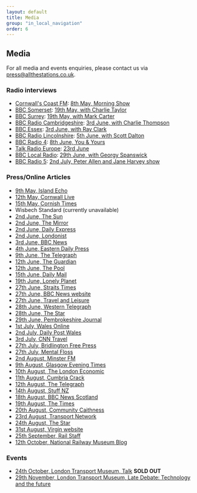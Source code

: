 ```yaml
---
layout: default
title: Media
group: "in_local_navigation"
order: 6
---
```


## Media

For all media and events enquiries, please contact us via <a href="mailto:press@allthestations.co.uk">press@allthestations.co.uk</a>.

### Radio interviews

- <a href="http://www.coastfm.co.uk/" target="_blank">Cornwall&#39;s Coast FM</a>: <a href="/static/audio/CoastFM-2017-05-08.mp3">8th May, Morning Show</a>
- <a href="http://www.bbc.co.uk/bbcsomerset" target="_blank">BBC Somerset</a>: <a href="/static/audio/BBCSomerset-2017-05-19.mp3">19th May, with Charlie Taylor</a>
- <a href="http://www.bbc.co.uk/bbcsurrey" target="_blank">BBC Surrey</a>: <a href="/static/audio/BBCSurrey-2017-05-19.mp3">19th May, with Mark Carter</a>
- <a href="http://www.bbc.co.uk/radiocambridgeshire" target="_blank">BBC Radio Cambridgeshire</a>: <a href="/static/audio/BBCCambridgeshire-2017-06-03.mp3">3rd June, with Charlie Thompson</a>
- <a href="http://www.bbc.co.uk/bbcessex" target="_blank">BBC Essex</a>: <a href="/static/audio/BBCEssex-2017-06-03.mp3">3rd June, with Ray Clark</a>
- <a href="http://www.bbc.co.uk/radiolincolnshire" target="_blank">BBC Radio Lincolnshire</a>: <a href="/static/audio/BBCLincolnshire-2017-06-05.mp3">5th June, with Scott Dalton</a>
- <a href="http://www.bbc.co.uk/radio4" target="_blank">BBC Radio 4</a>: <a href="/static/audio/BBCRadio4-2017-06-08.mp3">8th June, You &amp; Yours</a>
- <a href="http://www.talkradioeurope.com" target="_blank">Talk Radio Europe</a>: <a href="/static/audio/TalkRadioEuropeSpain-2017-06-23.mp3">23rd June</a>
- <a href="http://www.bbc.co.uk/programmes/p02ll9nt" target="_blank">BBC Local Radio</a>: <a href="/static/audio/BBCGeorgyTonight-2017-06-29.mp3">29th June, with Georgy Spanswick</a>
- <a href="http://www.bbc.co.uk/radio5" target="_blank">BBC Radio 5</a>: <a href="/static/audio/BBCRadio5-2017-07-02.mp3">2nd July, Peter Allen and Jane Harvey show</a>

### Press/Online Articles

- <a href="http://www.islandecho.co.uk/news/stations-project-document-islands-railway" target="_blank">9th May, Island Echo</a>
- <a href="http://www.cornwalllive.com/all-the-stations-project-will-visit-every-railway-in-britain-they-ve-started-in-cornwall/story-30326799-detail/story.html" target="_blank">12th May, Cornwall Live</a>
- <a href="http://www.cornish-times.co.uk/article.cfm?id=110074&headline=Rail%20marathon%20calls%20in%20SE%20Cornwall&sectionIs=news&searchyear=2017" target="_blank">15th May, Cornish Times</a>
- Wisbech Standard (currently unavailable)
- <a href="https://www.thesun.co.uk/travel/3706959/two-trainspotters-are-on-a-record-breaking-mission-to-visit-all-2563-railway-stations-in-britain-this-summer/" target="_blank">2nd June, The Sun</a>
- <a href="http://www.mirror.co.uk/news/uk-news/train-mad-couple-quest-first-10548921" target="_blank">2nd June, The Mirror</a>
- <a href="http://www.express.co.uk/news/uk/812387/Couple-train-journey-visit-EVERY-railway-station-Britain" target="_blank">2nd June, Daily Express</a>
- <a href="http://londonist.com/london/videos/video-all-the-stations" target="_blank">2nd June, Londonist</a>
- <a href="http://www.bbc.co.uk/news/uk-england-cambridgeshire-40124036" target="_blank">3rd June, BBC News</a>
- <a href="http://www.edp24.co.uk/news/next-stop-king-s-lynn-for-couple-visiting-all-of-britain-s-2-563-railway-stations-1-5046916" target="_blank">4th June, Eastern Daily Press</a>
- <a href="http://www.telegraph.co.uk/travel/destinations/europe/united-kingdom/articles/things-we-learned-trying-to-visit-every-train-station-in-britain/">9th June, The Telegraph</a>
- <a href="https://www.theguardian.com/uk-news/shortcuts/2017/jun/12/meet-couple-visiting-every-railway-station-britain">12th June, The Guardian</a>
- <a href="https://www.the-pool.com/news-views/latest-news/2017/24/a-couple-are-trying-to-visit-every-train-station-in-great-britain">12th June, The Pool</a>
- <a href="http://www.dailymail.co.uk/news/article-4605560/Eccentric-couple-visit-country-s-2-563-stations.html">15th June, Daily Mail</a>
- <a href="http://www.lonelyplanet.com/news/2017/06/19/national-rail-great-britain-all-the-stations">19th June, Lonely Planet</a>
- <a href="http://www.straitstimes.com/world/europe/couple-plan-to-visit-all-2563-train-stations-in-britain-in-14-weeks">27th June, Straits Times</a>
- <a href="http://www.bbc.co.uk/news/av/uk-40418506/couple-visiting-all-british-railway-stations">27th June, BBC News website</a>
- <a href="http://www.travelandleisure.com/trip-ideas/bus-train/couple-visiting-every-train-station-in-britain">27th June, Travel and Leisure</a>
- <a href="http://www.westerntelegraph.co.uk/news/15377738.Journey_taking_in_all_UK_train_stations_pulls_into_Haverfordwest/?ref=arc">28th June, Western Telegraph</a>
- <a href="http://www.thestar.co.uk/news/train-mad-couple-set-to-hit-south-yorkshire-in-record-breaking-attempt-to-visit-all-2-563-railway-stations-in-britain-this-summer-1-8619393">28th June, The Star</a>
- <a href="http://www.pembrokeshire-herald.com/36233/london-couple-reach-halfway-point-at-haverfordwest/">29th June, Pembrokeshire Journal</a>
- <a href="http://www.walesonline.co.uk/news/wales-news/train-superfans-who-visiting-every-13265672">1st July, Wales Online</a>
- <a href="http://www.dailypost.co.uk/news/north-wales-news/train-enthusiasts-reach-north-wales-13270331">2nd July, Daily Post Wales</a>
- <a href="http://edition.cnn.com/travel/article/britain-train-stations-couple-visits/index.html">3rd July, CNN Travel</a>
- <a href="http://www.bridlingtonfreepress.co.uk/news/transport/one-of-the-most-lovely-stations-in-uk-1-8672024">27th July, Bridlington Free Press</a>
- <a href="http://mentalfloss.com/article/503096/uk-pair-will-visit-all-2563-rail-stations-britain-summer">27th July, Mental Floss</a>
- <a href="https://www.minsterfm.com/news/local/2345393/couple-visiting-every-station-in-uk-arrive-at-thirsk/">2nd August, Minster FM</a>
- <a href="http://www.eveningtimes.co.uk/news/15460253.Glasgow_date_for_travellers_on_mission_to_visit_every_rail_station_in_Britain/">9th August, Glasgow Evening Times</a>
- <a href="https://www.thelondoneconomic.com/must-reads/couple-mission-visit-every-train-station-uk-arrive-scotland-final-leg-trip/10/08/">10th August, The London Economic</a>
- <a href="http://www.cumbriacrack.com/2017/08/11/virgin-trains-welcomes-stations-couple-carlisle/">11th August, Cumbria Crack</a>
- <a href="http://www.telegraph.co.uk/women/life/meet-geoff-vicki-gorpcore-couple-visiting-every-train-station/">12th August, The Telegraph</a>
- <a href="https://www.stuff.co.nz/travel/news/95750187/couple-visit-over-2000-of-englands-train-stations-in-15-weeks">14th August, Stuff NZ</a>
- <a href="http://www.bbc.co.uk/news/uk-scotland-highlands-islands-40952111">18th August, BBC News Scotland</a>
- <a href="https://www.thetimes.co.uk/article/end-of-the-line-for-whistle-stop-tour-couple-geoff-marshall-and-vicki-pipe-92vwndsg9">19th August, The Times</a>
- <a href="http://community.caithness.org/article.php?id=5808">20th August, Community Caithness</a>
- <a href="https://transport-network.co.uk/Things-we-learned-visiting-every-station-in-Great-Britain/14409">23rd August, Transport Network</a>
- <a href="http://www.thestar.co.uk/whats-on/out-and-about/train-mad-couple-complete-marathon-14-week-journey-to-visit-all-of-britain-s-2-563-railway-stations-1-8719226">24th August, The Star</a>
- <a href="https://www.virgin.com/news/virgin-trains-welcome-all-stations-pair">31st August, Virgin website</a>
- <a href="https://www.railstaff.uk/2017/09/25/visiting-2563-railway-stations-looks-like-14-pictures/">25th September, Rail Staff</a>
- <a href="https://blog.nrm.org.uk/all-the-stations/">12th October, National Railway Museum Blog</a>

### Events

- <a href="https://www.ltmuseum.co.uk/whats-on/events-calendar#allthestations">24th October, London Transport Museum, Talk</a> **SOLD OUT**
- <a href="https://www.ltmuseum.co.uk/whats-on/events-calendar/shaping-ldn">29th November, London Transport Museum, Late Debate: Technology and the future</a> 
